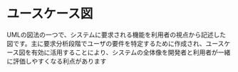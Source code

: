 # ユースケース図

UMLの図法の一つで、システムに要求される機能を利用者の視点から記述した図です。主に要求分析段階でユーザの要件を特定するために作成され、ユースケース図を有効に活用することにより、システムの全体像を開発者と利用者が一緒に評価しやすくなる利点があります